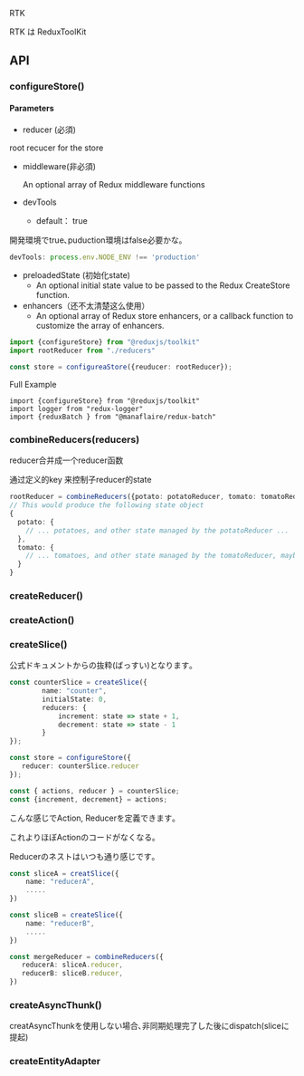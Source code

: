 RTK

RTK は ReduxToolKit



## API

### configureStore()

#### Parameters

- reducer  (必須)

root recucer for the store 

- middleware(非必須)

  An optional array of Redux middleware functions

- devTools
  
  - default： true

開発環境でtrue､puduction環境はfalse必要かな｡

```typescript
devTools: process.env.NODE_ENV !== 'production'
```

- preloadedState (初始化state)
  - An optional initial state value to be passed to the Redux CreateStore function.
- enhancers（还不太清楚这么使用）
  - An optional array of Redux store enhancers, or a callback function to customize the array of enhancers.



```typescript
import {configureStore} from "@reduxjs/toolkit"
import rootReducer from "./reducers"

const store = configureaStore({reuducer: rootReducer});
```

Full Example

```
import {configureStore} from "@reduxjs/toolkit"
import logger from "redux-logger"
import {reduxBatch } from "@manaflaire/redux-batch"

```



### combineReducers(reducers)

reducer合并成一个reducer函数

通过定义的key 来控制子reducer的state

```typescript
rootReducer = combineReducers({potato: potatoReducer, tomato: tomatoReducer})
// This would produce the following state object
{
  potato: {
    // ... potatoes, and other state managed by the potatoReducer ...
  },
  tomato: {
    // ... tomatoes, and other state managed by the tomatoReducer, maybe some nice sauce? ...
  }
}
```





### createReducer()



### createAction()





### createSlice()

公式ドキュメントからの抜粋(ばっすい)となります｡

```typescript
const counterSlice = createSlice({
		name: "counter",
		initialState: 0,
		reducers: {
			increment: state => state + 1,
			decrement: state => state - 1
		}
});

const store = configureStore({
   reducer: counterSlice.reducer
});

const { actions, reducer } = counterSlice;
const {increment, decrement} = actions;

```

こんな感じでAction, Reducerを定義できます｡

これよりほぼActionのコードがなくなる｡

Reducerのネストはいつも通り感じです｡

````typescript
const sliceA = creatSlice({
    name: "reducerA",
    .....
})

const sliceB = createSlice({
    name: "reducerB",
    .....
})

const mergeReducer = combineReducers({
   reducerA: sliceA.reducer,
   reducerB: sliceB.reducer,
})
````



### createAsyncThunk()



creatAsyncThunkを使用しない場合､非同期処理完了した後にdispatch(sliceに提起)



### createEntityAdapter



